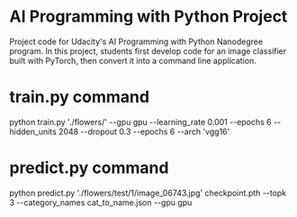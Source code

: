 # AI Programming with Python Project

Project code for Udacity's AI Programming with Python Nanodegree program. In this project, students first develop code for an image classifier built with PyTorch, then convert it into a command line application.

# train.py command
python train.py './flowers/' --gpu gpu --learning_rate 0.001 --epochs 6 --hidden_units 2048 --dropout 0.3 --epochs 6 --arch 'vgg16'
# predict.py command
python predict.py './flowers/test/1/image_06743.jpg' checkpoint.pth --topk 3 --category_names cat_to_name.json --gpu gpu

